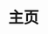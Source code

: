 ---
layout: home
title: 主页
hero:
  name: aboutTrans
  text: "跨性别相关知识科普站\n你想知道的都在这里"
  image:
    src: /twi.png
  actions:
    - theme: brand
      text: 查看文档
      link: welcome.md
features:
  - icon: 📑
    title: "#概念"
    details: 跨性别相关概念词条
  - icon: 💬
    title: "#问答"
    details: 跨性别相关知识问答
  - icon: 📖
    title: "#文章"
    details: 跨性别相关转载文章
  - icon: 🔬
    title: "#客观"
    details: 科学事实与友善用语
---